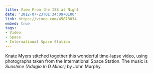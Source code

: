 ```yaml
---
title: View From the ISS at Night
date: '2012-07-23T01:34:09+0100'
link: https://vimeo.com/45878034
embed: true
tags:
- Video
- Space
- International Space Station
---
```

Knate Myers stitched together this wonderful time-lapse video, using photographs taken from the International Space Station. The music is <cite>Sunshine (Adagio In D Minor)</cite> by John Murphy.
